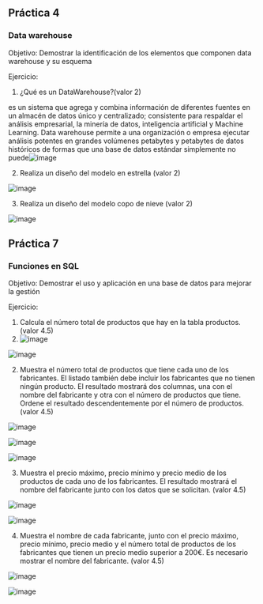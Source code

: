 
## Práctica 4
### Data warehouse

Objetivo: Demostrar la identificación de los elementos que componen data warehouse y
su esquema

Ejercicio:

1. ¿Qué es un DataWarehouse?(valor 2)

es un sistema que agrega y combina información de diferentes fuentes en un almacén de datos único y centralizado; consistente para respaldar el análisis empresarial, la minería de datos, inteligencia artificial y Machine Learning. Data warehouse permite a una organización o empresa ejecutar análisis potentes en grandes volúmenes petabytes y petabytes de datos históricos de formas que una base de datos estándar simplemente no puede![image](https://user-images.githubusercontent.com/104279705/173198868-a7476898-2d6c-4ca7-8501-4e97db3df060.png)


2. Realiza un diseño del modelo en estrella (valor 2)

![image](https://user-images.githubusercontent.com/104279705/173198871-2a2e617b-8c94-4fde-b363-86fd2434eb20.png)


3. Realiza un diseño del modelo copo de nieve (valor 2)

![image](https://user-images.githubusercontent.com/104279705/173198886-23e28dbe-75f3-4852-8eca-24270f2eecf9.png)

## Práctica 7
### Funciones en SQL
Objetivo: Demostrar el uso y aplicación en una base de datos para mejorar la gestión

Ejercicio:

1. Calcula el número total de productos que hay en la tabla productos. (valor 4.5)
2. ![image](https://user-images.githubusercontent.com/104279705/173205991-83a37ecb-be5b-423b-bb5a-f672ce1e95df.png)

![image](https://user-images.githubusercontent.com/104279705/173205986-1067b022-83b1-4490-ba52-09912e317aff.png)



2. Muestra el número total de productos que tiene cada uno de los fabricantes. El listado
también debe incluir los fabricantes que no tienen ningún producto. El resultado
mostrará dos columnas, una con el nombre del fabricante y otra con el número de
productos que tiene. Ordene el resultado descendentemente por el número de
productos. (valor 4.5)

![image](https://user-images.githubusercontent.com/104279705/173206675-1766dc85-cc6c-470e-bee4-f56a3ae037ac.png)


![image](https://user-images.githubusercontent.com/104279705/173206662-26881edc-628a-4a7d-af4e-720638df68a2.png)

![image](https://user-images.githubusercontent.com/104279705/173206656-f73d6b5e-f76a-4a80-970b-d2bf98763b5b.png)



3. Muestra el precio máximo, precio mínimo y precio medio de los productos de cada
uno de los fabricantes. El resultado mostrará el nombre del fabricante junto con los
datos que se solicitan. (valor 4.5)

![image](https://user-images.githubusercontent.com/104279705/173206784-aca63bd4-47bd-466c-87bf-8dba6b989457.png)

![image](https://user-images.githubusercontent.com/104279705/173207379-1c07b0c7-e9dd-47c0-9f86-01fa960f1a31.png)



4. Muestra el nombre de cada fabricante, junto con el precio máximo, precio mínimo,
precio medio y el número total de productos de los fabricantes que tienen un precio
medio superior a 200€. Es necesario mostrar el nombre del fabricante. (valor 4.5)

![image](https://user-images.githubusercontent.com/104279705/173207547-edcb76b8-daec-4e25-8d08-e190ee952c9e.png)

![image](https://user-images.githubusercontent.com/104279705/173207542-561bfa0b-9e59-458f-a692-27a5558195fe.png)


